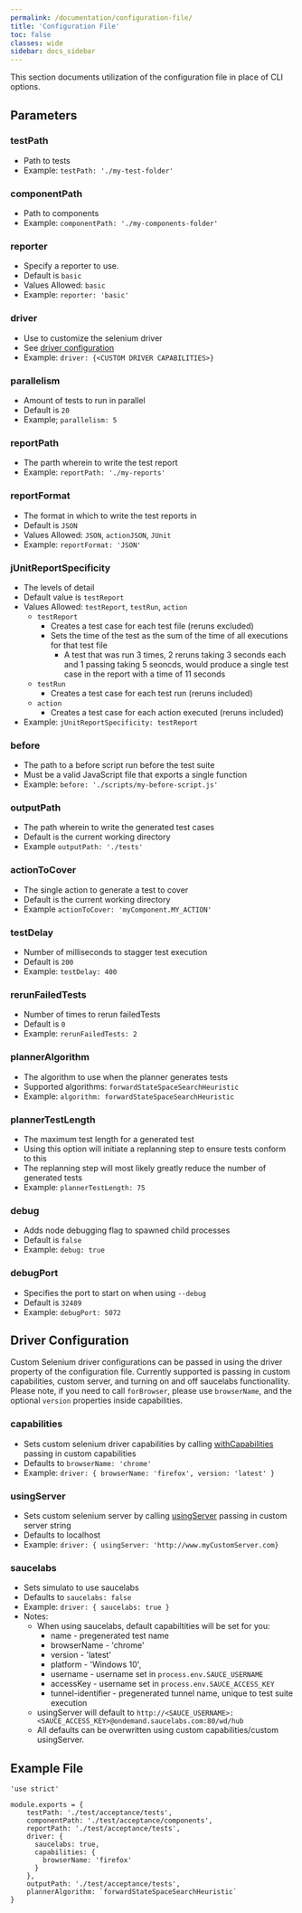 ```yaml
---
permalink: /documentation/configuration-file/
title: 'Configuration File'
toc: false
classes: wide
sidebar: docs_sidebar
---
```


This section documents utilization of the configuration file in place of CLI options.

## Parameters

### testPath
  * Path to tests
  * Example: `testPath: './my-test-folder'`

### componentPath
  * Path to components
  * Example: `componentPath: './my-components-folder'`

### reporter
  * Specify a reporter to use.
  * Default is `basic`
  * Values Allowed: `basic`
  * Example: `reporter: 'basic'`

### driver
  * Use to customize the selenium driver
  * See [driver configuration](#driver-configuration)
  * Example: `driver: {<CUSTOM DRIVER CAPABILITIES>}`

### parallelism
  *  Amount of tests to run in parallel
  *  Default is `20`
  *  Example; `parallelism: 5`

### reportPath
  * The parth wherein to write the test report
  * Example: `reportPath: './my-reports'`

### reportFormat
  * The format in which to write the test reports in
  * Default is `JSON`
  * Values Allowed: `JSON`, `actionJSON`, `JUnit`
  * Example: `reportFormat: 'JSON'`

### jUnitReportSpecificity
  * The levels of detail
  * Default value is `testReport`
  * Values Allowed: `testReport`, `testRun`, `action`
    * `testReport`
      * Creates a test case for each test file (reruns excluded)
      * Sets the time of the test as the sum of the time of all executions for that test file
        * A test that was run 3 times, 2 reruns taking 3 seconds each and 1 passing taking 5 seoncds, would produce a single test case in the report with a time of 11 seconds
    * `testRun`
      * Creates a test case for each test run (reruns included)
    * `action`
      * Creates a test case for each action executed (reruns included)
  * Example: `jUnitReportSpecificity: testReport`

### before
  * The path to a before script run before the test suite
  * Must be a valid JavaScript file that exports a single function
  * Example: `before: './scripts/my-before-script.js'`

### outputPath
  * The path wherein to write the generated test cases
  * Default is the current working directory
  * Example `outputPath: './tests'`

### actionToCover
  * The single action to generate a test to cover
  * Default is the current working directory
  * Example `actionToCover: 'myComponent.MY_ACTION'`

### testDelay
  * Number of milliseconds to stagger test execution
  * Default is `200`
  * Example: `testDelay: 400`

### rerunFailedTests
  * Number of times to rerun failedTests
  * Default is `0`
  * Example: `rerunFailedTests: 2`

### plannerAlgorithm
  * The algorithm to use when the planner generates tests
  * Supported algorithms: `forwardStateSpaceSearchHeuristic`
  * Example: `algorithm: forwardStateSpaceSearchHeuristic`

### plannerTestLength
  * The maximum test length for a generated test
  * Using this option will initiate a replanning step to ensure tests conform to this
  * The replanning step will most likely greatly reduce the number of generated tests
  * Example: `plannerTestLength: 75`

### debug
  * Adds node debugging flag to spawned child processes
  * Default is `false`
  * Example: `debug: true`
    
### debugPort
  * Specifies the port to start on when using `--debug`
  * Default is `32489`
  * Example: `debugPort: 5072`

## Driver Configuration

Custom Selenium driver configurations can be passed in using the driver property of the configuration file.  Currently supported is passing in custom capabilities, custom server, and turning on and off saucelabs functionallity. Please note, if you need to call `forBrowser`, please use `browserName`, and the optional `version` properties inside capabilities.

### capabilities
  * Sets custom selenium driver capabilities by calling [withCapabilities](https://seleniumhq.github.io/selenium/docs/api/javascript/module/selenium-webdriver/index_exports_Builder.html#withCapabilities) passing in custom capabilities
  * Defaults to `browserName: 'chrome'`
  * Example: `driver: { browserName: 'firefox', version: 'latest' }`

### usingServer
  * Sets custom selenium server by calling [usingServer](https://seleniumhq.github.io/selenium/docs/api/javascript/module/selenium-webdriver/index_exports_Builder.html#usingServer) passing in custom server string
  * Defaults to localhost
  * Example: `driver: { usingServer: 'http://www.myCustomServer.com}`

### saucelabs
  * Sets simulato to use saucelabs
  * Defaults to `saucelabs: false`
  * Example: `driver: { saucelabs: true }`
  * Notes:
    * When using saucelabs, default capabiltities will be set for you:
      * name - pregenerated test name
      * browserName - 'chrome'
      * version - 'latest'
      * platform - 'Windows 10',
      * username - username set in `process.env.SAUCE_USERNAME`
      * accessKey - username set in `process.env.SAUCE_ACCESS_KEY`
      * tunnel-identifier - pregenerated tunnel name, unique to test suite execution
    * usingServer will default to `http://<SAUCE_USERNAME>:<SAUCE_ACCESS_KEY>@ondemand.saucelabs.com:80/wd/hub`
    * All defaults can be overwritten using custom capabilities/custom usingServer.

## Example File
    'use strict'

    module.exports = {
        testPath: './test/acceptance/tests',
        componentPath: './test/acceptance/components',
        reportPath: './test/acceptance/tests',
        driver: {
          saucelabs: true,
          capabilities: {
            browserName: 'firefox'
          }
        },
        outputPath: './test/acceptance/tests',
        plannerAlgorithm: `forwardStateSpaceSearchHeuristic`
    }

